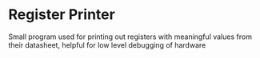 # Register Printer

Small program used for printing out registers with meaningful values from their datasheet, helpful for low level debugging of hardware
